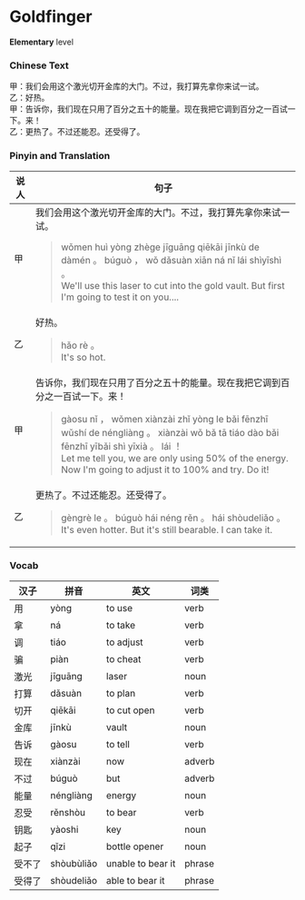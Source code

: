 # Goldfinger
**Elementary** level
### Chinese Text
甲：我们会用这个激光切开金库的大门。不过，我打算先拿你来试一试。<br />乙：好热。<br />甲：告诉你，我们现在只用了百分之五十的能量。现在我把它调到百分之一百试一下。来！<br />乙：更热了。不过还能忍。还受得了。

### Pinyin and Translation
|说人|句子|
|----|----|
|甲|我们会用这个激光切开金库的大门。不过，我打算先拿你来试一试。<blockquote>wǒmen huì yòng zhège jīguāng qiēkāi jīnkù de dàmén 。 búguò ， wǒ dǎsuàn xiān ná nǐ lái shìyīshì 。<br />We'll use this laser to cut into the gold vault. But first I'm going to test it on you....</blockquote>|
|乙|好热。<blockquote>hǎo rè 。<br />It's so hot.</blockquote>|
|甲|告诉你，我们现在只用了百分之五十的能量。现在我把它调到百分之一百试一下。来！<blockquote>gàosu nǐ ， wǒmen xiànzài zhǐ yòng le bǎi fēnzhī wǔshí de néngliàng 。 xiànzài wǒ bǎ tā tiáo dào bǎi fēnzhī yībǎi shì  yīxià 。 lái ！<br />Let me tell you, we are only using 50% of the energy. Now I'm going to adjust it to 100% and try. Do it!</blockquote>|
|乙|更热了。不过还能忍。还受得了。<blockquote>gèngrè le 。 búguò hái néng rěn 。 hái shòudeliǎo 。<br />It's even hotter. But it's still bearable. I can take it.</blockquote>|
### Vocab
|汉子|拼音|英文|词类|
|----|----|----|----|
|用|yòng|to use|verb|
|拿|ná|to take|verb|
|调|tiáo|to adjust|verb|
|骗|piàn|to cheat|verb|
|激光|jīguāng|laser|noun|
|打算|dǎsuàn|to plan|verb|
|切开|qiēkāi|to cut open|verb|
|金库|jīnkù|vault|noun|
|告诉|gàosu|to tell|verb|
|现在|xiànzài|now|adverb|
|不过|búguò|but|adverb|
|能量|néngliàng|energy|noun|
|忍受|rěnshòu|to bear|verb|
|钥匙|yàoshi|key|noun|
|起子|qǐzi|bottle opener|noun|
|受不了|shòubùliǎo|unable to bear it|phrase|
|受得了|shòudeliǎo|able to bear it|phrase|